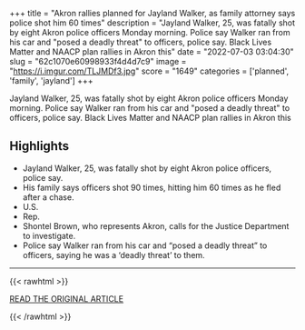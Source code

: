 +++
title = "Akron rallies planned for Jayland Walker, as family attorney says police shot him 60 times"
description = "Jayland Walker, 25, was fatally shot by eight Akron police officers Monday morning. Police say Walker ran from his car and \"posed a deadly threat\" to officers, police say. Black Lives Matter and NAACP plan rallies in Akron this"
date = "2022-07-03 03:04:30"
slug = "62c1070e60998933f4d4d7c9"
image = "https://i.imgur.com/TLJMDf3.jpg"
score = "1649"
categories = ['planned', 'family', 'jayland']
+++

Jayland Walker, 25, was fatally shot by eight Akron police officers Monday morning. Police say Walker ran from his car and \"posed a deadly threat\" to officers, police say. Black Lives Matter and NAACP plan rallies in Akron this

## Highlights

- Jayland Walker, 25, was fatally shot by eight Akron police officers, police say.
- His family says officers shot 90 times, hitting him 60 times as he fled after a chase.
- U.S.
- Rep.
- Shontel Brown, who represents Akron, calls for the Justice Department to investigate.
- Police say Walker ran from his car and “posed a deadly threat” to officers, saying he was a ‘deadly threat’ to them.

---

{{< rawhtml >}}
  <p class="article-category">
    <a target="_blank" href="https://www.cleveland.com/akron/2022/07/akron-rallies-planned-for-jayland-walker-as-family-attorney-says-police-shot-him-60-times.html">READ THE ORIGINAL ARTICLE</a>
  </p>
{{< /rawhtml >}}
